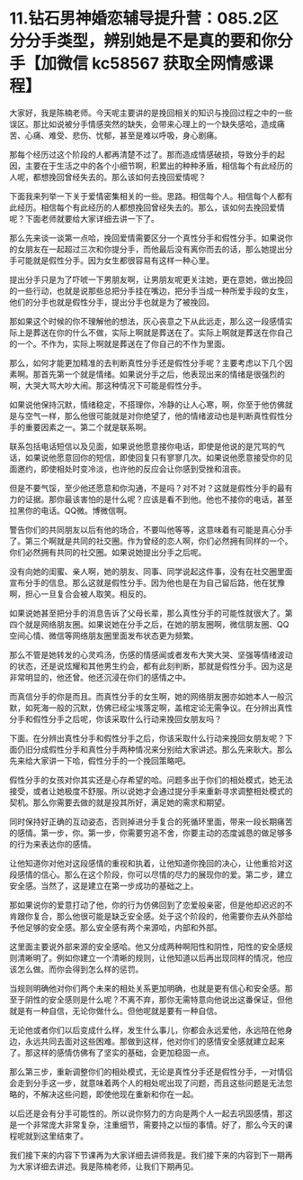 # 11.钻石男神婚恋辅导提升营：085.2区分分手类型，辨别她是不是真的要和你分手【加微信 kc58567 获取全网情感课程】

大家好，我是陈楠老师。今天呢主要讲的是挽回相关的知识与挽回过程之中的一些误区。那比如说被分手情感突然的缺失，会带来心理上的一个缺失感哈，造成痛苦、心痛、难受、悲伤、忧郁，甚至是难以呼吸，身心剧痛。

那每个经历过这个阶段的人都再清楚不过了。那而造成情感破损，导致分手的起因，主要在于生活之中的各个小细节啊，积累出的种种矛盾，相信每个有此经历的人呢，都想挽回曾经失去的。那么该如何去挽回爱情呢？

下面我来列举一下关于爱情密集相关的一些。思路。相信每个人。相信每个人都有此经历。相信每个有此经历的人都想挽回曾经失去的。那么，该如何去挽回爱情呢？下面老师就要给大家详细去讲一下了。

那么先来谈一谈第一点哈，挽回爱情需要区分一个真性分手和假性分手。如果说你的女朋友在一起超过三次和你提分手，而他最后没有离你而去的话，那么她提出分手可能就是假性分手。因为女生都很容易有这样一种心里。

提出分手只是为了吓唬一下男朋友啊，让男朋友呢更关注她，更在意她，做出挽回的一些行动，也就是说那些总把分手挂在嘴边，把分手当成一种所爱手段的女生，他们的分手也就是假性分手，提出分手也就是为了被挽回。

那如果这个时候的你不理解他的想法，灰心丧意之下从此远走，那么这一段感情实际上是葬送在你的什么不做，实际上啊就是葬送在了。实际上啊就是葬送在你自己的一个。不作为，实际上啊就是葬送在了你自己的不作为里面。

那么，如何才能更加精准的去判断真性分手还是假性分手呢？主要考虑以下几个因素啊。那首先第一个就是情绪。如果说分手之后，他表现出来的情绪是很强烈的啊，大哭大骂大吵大闹。那这种情况下可能是假性分手。

如果说他保持沉默，情绪稳定，不搭理你，冷静的让人心寒，啊，你至于他仿佛就是与空气一样，那么他很可能就是对你绝望了，他的情绪波动也是判断真性假性分手的重要因素之一。第二个就是联系啊。

联系包括电话短信以及见面，如果说他愿意接你电话，即使是他说的是咒骂的气话，如果说他愿意回你的短信，即使回复只有寥寥几次。如果说他愿意接受你的见面邀约，即使相处时变冷淡，也许他的反应会让你感到受挫和沮丧。

但是不要气馁，至少他还愿意和你沟通，不是吗？对不对？这就是假性分手的最有力的证据。那你最该害怕的是什么呢？应该是看不到他。他也不接你的电话，甚至拉黑你的电话。QQ微。博微信啊。

警告你们的共同朋友以后有他的场合，不要叫他等等，这意味着有可能是真心分手了。第三个啊就是共同的社交圈。作为曾经的恋人啊，你们必然拥有同样的一个。你们必然拥有共同的社交圈。如果说她提出分手之后呢。

没有向她的闺蜜、亲人啊，她的朋友、同事、同学说起这件事，没有在社交圈里面宣布分手的信息。那么这就是假性分手。因为他也是在为自己留后路，他在犹豫啊，担心一旦复合会被人取笑。相反的。

如果说她甚至把分手的消息告诉了父母长辈，那么真性分手的可能性就很大了。第四个就是网络朋友圈。如果说她在分手之后，在她的朋友圈啊，微信朋友圈、QQ空间心情、微信等网络朋友圈里面发布状态更为频繁。

那么不管是她转发的心灵鸡汤，伤感的情感闻或者发布大笑大哭、坚强等情绪波动的状态，还是说炫耀和其他男生约会，都有此刻判断，那就是假性分手。因为这是非常明显的，他还曾。他还沉浸在你们的感情之中。

而真信分手的你是而且。而真性分手的女生啊，她的网络朋友圈亦如她本人一般沉默，如死海一般的沉默，仿佛已经尘埃落定啊，盖棺定论无需争议。在分辨出真性分手和假性分手之后呢，你该采取什么行动来挽回女朋友吗？

下面。在分辨出真性分手和假性分手之后，你该采取什么行动来挽回女朋友呢？下面仍旧分成假性分手和真性分手两种情况来分别给大家讲述。那么先来耿大。那么先来给大家讲一下哈，假性分手的一个挽回策略吧。

假性分手的女孩对你其实还是心存希望的哈。问题多出于你们的相处模式，她无法接受，或者让她极度不舒服。所以说她才会通过提分手来重新寻求调整相处模式的契机。那么你需要去做的就是投其所好，满足她的需求和期望。

同时保持好正确的互动姿态，否则掉进分手复合的死循环里面，带来一段长期痛苦的感情。第一步，你。第一步，你需要穷追不舍，你要主动的态度诚恳的做足够多的行为来表达你的感情。

让他知道你对他对这段感情的重视和执着，让他知道你挽回的决心，让他重拾对这段感情的信心。那么在这个阶段，你可以尽情的尽力的展现你的爱。第二步，建立安全感。当然了，这是建立在第一步成功的基础之上。

那如果说你的爱意打动了他，你的行为仿佛回到了恋爱般亲密，但是他却迟迟的不肯跟你复合，那么他很可能是缺乏安全感。处于这个阶段的，他需要你去从外部给予他足够的安全感。那么安全感有两个来源哈，内部和外部。

这里面主要说外部来源的安全感哈。他又分成两种啊阳性和阴性，阳性的安全感规则清晰明了。例如你建立一个清晰的规则，让他知道以后再出现同样的情况，他应该怎么做。而你会得到怎么样的惩罚。

当规则明确他对你们两个未来的相处关系更加明确，也就是更有信心和安全感。那至于阴性的安全感则是什么呢？不离不弃，那你无需特意向他说出这番保证，但他就是有一种自信，无论你做什么。但他呢就是要有一种自信。

无论他或者你们以后变成什么样，发生什么事儿，你都会永远爱他，永远陪在他身边，永远共同去面对这些困难。那做到这样，他对你们的感情安全感就建立起来了。那这样的感情仿佛有了坚实的基础，会更加稳固一点。

那么第三步，重新调整你们的相处模式，无论是真性分手还是假性分手，一对情侣会走到分手这一步，就意味着两个人的相处呢出现了问题，而且这些问题是无法忽略的，不解决这些问题，即使他现在重新和你在一起。

以后还是会有分手可能性的。所以说你努力的方向是两个人一起去巩固感情，那这是一个非常庞大非常复杂，注重细节，需要持之以恒的事情。好了，那么今天的课程呢就到这里结束了。

我们接下来的内容下节课再为大家详细去讲师我是。我们接下来的内容到下一期再为大家详细去讲述。我是陈楠老师，让我们下期再见。

